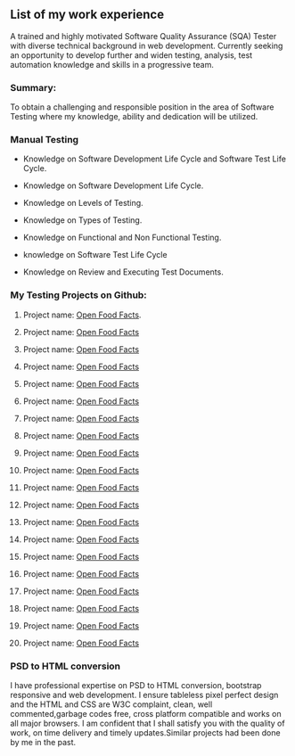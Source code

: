 ## List of my work experience

A trained and highly motivated Software Quality Assurance (SQA) Tester with diverse technical background in web development. Currently seeking an opportunity to develop further and widen testing, analysis, test automation knowledge and skills in a progressive team.



### Summary:

To obtain a challenging and responsible position in the area of Software Testing where my knowledge, ability and dedication will be utilized.

### Manual Testing
* Knowledge on Software Development Life Cycle and Software Test Life Cycle.

* Knowledge on Software Development Life Cycle.

* Knowledge on Levels of Testing.

* Knowledge on Types of Testing.

* Knowledge on Functional and Non Functional Testing.

* knowledge on Software Test Life Cycle

* Knowledge on Review and Executing Test Documents.

### My Testing Projects on Github:

1. Project name: [Open Food Facts](https://github.com/openfoodfacts/openfoodfacts-server/issues/4024). 

1. Project name: [Open Food Facts](https://github.com/hikaya-io/activity/issues/679)

1. Project name: [Open Food Facts](https://github.com/pythonindia/inpycon-blog/issues/304)

1. Project name: [Open Food Facts](https://github.com/asetalias/asetalias.github.io/issues/223)

1. Project name: [Open Food Facts](https://github.com/asetalias/asetalias.github.io/issues/222)

1. Project name: [Open Food Facts](https://github.com/asetalias/asetalias.github.io/issues/221)

1. Project name: [Open Food Facts](https://github.com/nhsuk/nhsuk-frontend/issues/624)

1. Project name: [Open Food Facts](https://github.com/nhsuk/nhsuk-frontend/issues/625)

1. Project name: [Open Food Facts](https://github.com/chaoss/website/issues/417)

1. Project name: [Open Food Facts](https://github.com/chaoss/website/issues/418)

1. Project name: [Open Food Facts](https://github.com/fossasia/fossasia.org/issues/782)

1. Project name: [Open Food Facts](https://github.com/smaranjitghose/doc2pen/issues/118)

1. Project name: [Open Food Facts](https://github.com/smaranjitghose/doc2pen/issues/117)

1. Project name: [Open Food Facts](https://github.com/DSC-DYPCOE/DSC-DYPCOE-Website/issues/2)

1. Project name: [Open Food Facts](https://github.com/italia/developers.italia.it/issues/685)

1. Project name: [Open Food Facts](https://github.com/learn-awesome/learn/issues/197)

1. Project name: [Open Food Facts](https://github.com/learn-awesome/learn/issues/201)

1. Project name: [Open Food Facts](https://github.com/learn-awesome/learn/issues/199)

1. Project name: [Open Food Facts](https://github.com/italia/developers.italia.it/issues/688)

1. Project name: [Open Food Facts](https://github.com/fossasia/fossasia.org/issues/784)





### PSD to HTML conversion

I have professional expertise on PSD to HTML conversion, bootstrap responsive and web development. I ensure tableless pixel perfect design and the HTML and CSS are W3C complaint, clean, well commented,garbage codes free, cross platform compatible and works on all major browsers. I am confident that I shall satisfy you with the quality of work, on time delivery and timely updates.Similar projects had been done by me in the past.
